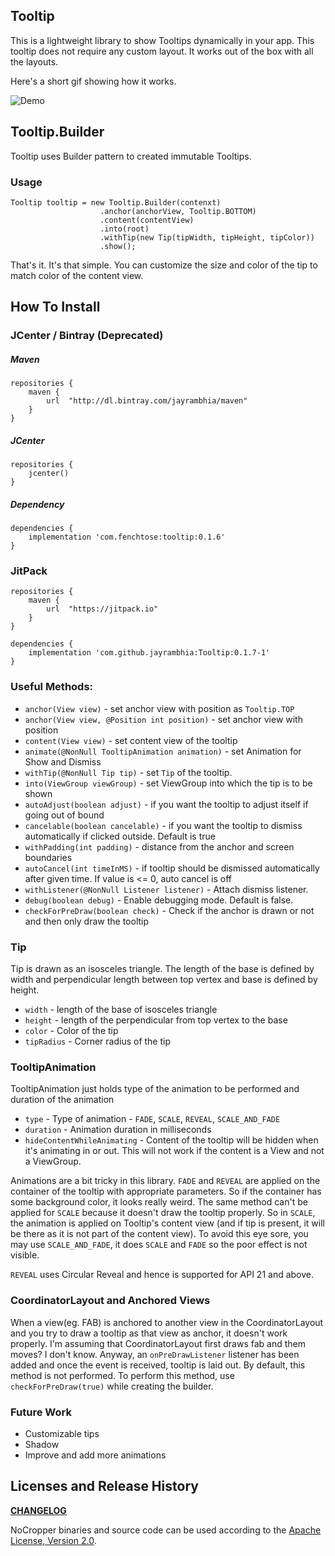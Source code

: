 ## Tooltip

This is a lightweight library to show Tooltips dynamically in your app. This tooltip does
not require any custom layout. It works out of the box with all the layouts.

Here's a short gif showing how it works.

![Demo](https://raw.githubusercontent.com/jayrambhia/Tooltip/master/art/demo1.gif)

## Tooltip.Builder

Tooltip uses Builder pattern to created immutable Tooltips.

### Usage

    Tooltip tooltip = new Tooltip.Builder(contenxt)
                        .anchor(anchorView, Tooltip.BOTTOM)
                        .content(contentView)
                        .into(root)
                        .withTip(new Tip(tipWidth, tipHeight, tipColor))
                        .show();
                        
That's it. It's that simple. You can customize the size and color of the tip to match color of the content view.

## How To Install

### JCenter / Bintray (Deprecated)

##### Maven

    repositories {
        maven {
            url  "http://dl.bintray.com/jayrambhia/maven"
        }
    }

##### JCenter

    repositories {
        jcenter()
    }

##### Dependency

    dependencies {
        implementation 'com.fenchtose:tooltip:0.1.6'
    }

### JitPack

    repositories {
        maven {
            url  "https://jitpack.io"
        }
    }
    
    dependencies {
        implementation 'com.github.jayrambhia:Tooltip:0.1.7-1'
    }

### Useful Methods:

 - `anchor(View view)` - set anchor view with position as `Tooltip.TOP`
 - `anchor(View view, @Position int position)` - set anchor view with position
 - `content(View view)` - set content view of the tooltip
 - `animate(@NonNull TooltipAnimation animation)` - set Animation for Show and Dismiss
 - `withTip(@NonNull Tip tip)` - set `Tip` of the tooltip.
 - `into(ViewGroup viewGroup)` - set ViewGroup into which the tip is to be shown
 - `autoAdjust(boolean adjust)` - if you want the tooltip to adjust itself if going out of bound
 - `cancelable(boolean cancelable)` - if you want the tooltip to dismiss automatically if clicked outside. Default is true
 - `withPadding(int padding)` - distance from the anchor and screen boundaries
 - `autoCancel(int timeInMS)` - if tooltip should be dismissed automatically after given time. If value is <= 0, auto cancel is off
 - `withListener(@NonNull Listener listener)` - Attach dismiss listener.
 - `debug(boolean debug)` - Enable debugging mode. Default is false.
 - `checkForPreDraw(boolean check)` - Check if the anchor is drawn or not and then only draw the tooltip

### Tip

Tip is drawn as an isosceles triangle. The length of the base is defined by width and perpendicular length between top vertex and base is defined by height.

 - `width` - length of the base of isosceles triangle
 - `height` - length of the perpendicular from top vertex to the base
 - `color` - Color of the tip
 - `tipRadius` - Corner radius of the tip

### TooltipAnimation

TooltipAnimation just holds type of the animation to be performed and duration of the animation
 
 - `type` - Type of animation - `FADE`, `SCALE`, `REVEAL`, `SCALE_AND_FADE`
 - `duration` - Animation duration in milliseconds
 - `hideContentWhileAnimating` - Content of the tooltip will be hidden when it's animating in or out. This will not work if the content is a View and not a ViewGroup.
 
 Animations are a bit tricky in this library. `FADE` and `REVEAL` are applied on the container of the tooltip
 with appropriate parameters. So if the container has some background color, it looks really weird. The same
 method can't be applied for `SCALE` because it doesn't draw the tooltip properly. So in `SCALE`, the animation
 is applied on Tooltip's content view (and if tip is present, it will be there as it is not part of the content view).
 To avoid this eye sore, you may use `SCALE_AND_FADE`, it does `SCALE` and `FADE` so the poor effect is not visible.
 
 `REVEAL` uses Circular Reveal and hence is supported for API 21 and above.
 

### CoordinatorLayout and Anchored Views

 When a view(eg. FAB) is anchored to another view in the CoordinatorLayout and you try to draw a tooltip 
 as that view as anchor, it doesn't work properly. I'm assuming that CoordinatorLayout first draws fab and them moves? I don't know.
 Anyway, an `onPreDrawListener` listener has been added and once the event is received, tooltip is laid out.
 By default, this method is not performed. To perform this method, use `checkForPreDraw(true)` while creating the builder.
 
### Future Work
 
 - Customizable tips
 - Shadow
 - Improve and add more animations

## Licenses and Release History

**[CHANGELOG](https://github.com/jayrambhia/Tooltip/blob/master/Changelog.md)**

NoCropper binaries and source code can be used according to the [Apache License, Version 2.0](https://github.com/jayrambhia/Tooltip/blob/master/License).